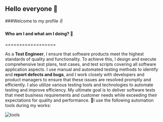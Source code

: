 ## Hello everyone 👋 

###Welcome to my profile ✌️

<!--
**hsnnycll/hsnnycll** is a ✨ _special_ ✨ repository because its `README.md` (this file) appears on your GitHub profile.

Here are some ideas to get you started:

- 🔭 I’m currently working on ...
- 🌱 I’m currently learning ...
- 👯 I’m looking to collaborate on ...
- 🤔 I’m looking for help with ...
- 💬 Ask me about ...
- 📫 How to reach me: ...
- 😄 Pronouns: ...
- ⚡ Fun fact: ...🎯
-->

#### Who am I and what am I doing? 🤔
==================

As a **Test Engineer**, I ensure that software products meet the highest standards of quality and functionality. To achieve this, I design and execute comprehensive test plans, test cases, and test scripts covering all software application aspects. I use manual and automated testing methods to identify and **report defects and bugs**, and I work closely with developers and product managers to ensure that these issues are resolved promptly and efficiently. I also utilize various testing tools and technologies to automate testing and improve efficiency. My ultimate goal is to deliver software tests that meet business requirements and customer needs while exceeding their expectations for quality and performance. 
🎯I use the following automation tools during my works:

![tools](https://user-images.githubusercontent.com/111237832/221950747-ca6adcc5-8cc2-48fc-a7ad-c1a997a5280f.png)
